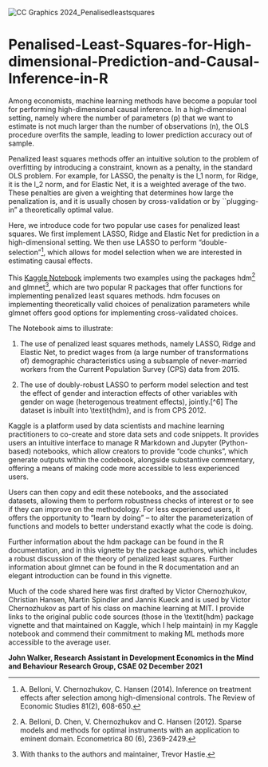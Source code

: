 ![CC Graphics 2024_Penalisedleastsquares](https://github.com/csae-coders-corner/Penalised-Least-Squares-for-High-dimensional-Prediction-and-Causal-Inference-in-R/assets/148211163/91efa115-0ad0-45e9-ad73-23b6e5152420)

# Penalised-Least-Squares-for-High-dimensional-Prediction-and-Causal-Inference-in-R
Among economists, machine learning methods have become a popular tool for performing high-dimensional causal inference. In a high-dimensional setting, namely where the number of parameters (p) that we want to estimate is not much larger than the number of observations (n), the OLS procedure overfits the sample, leading to lower prediction accuracy out of sample.

Penalized least squares methods offer an intuitive solution to the problem of overfitting by introducing a constraint, known as a penalty, in the standard OLS problem. For example, for LASSO, the penalty is the l_1 norm, for Ridge, it is the l_2 norm, and for Elastic Net, it is a weighted average of the two. These penalties are given a weighting that determines how large the penalization is, and it is usually chosen by cross-validation or by ``plugging-in” a theoretically optimal value. 

Here, we introduce code for two popular use cases for penalized least squares. We first implement LASSO, Ridge and Elastic Net for prediction in a high-dimensional setting. We then use LASSO to perform “double-selection”[^1], which allows for model selection when we are interested in estimating causal effects. 

>[^1]:A. Belloni, V. Chernozhukov, C. Hansen (2014). Inference on treatment effects after selection among high-dimensional controls. The Review of Economic Studies 81(2), 608-650.

This [Kaggle Notebook](https://www.kaggle.com/johnhwalker/pls-for-wage-prediction) implements two examples using the packages hdm[^2] and glmnet[^3], which are two popular R packages that offer functions for implementing penalized least squares methods. hdm focuses on implementing theoretically valid choices of penalization parameters while glmnet offers good options for implementing cross-validated choices. 

>[^2]: A. Belloni, D. Chen, V. Chernozhukov and C. Hansen (2012). Sparse models and methods for optimal instruments with an application to eminent domain. Econometrica 80 (6), 2369-2429.

>[^3]: With thanks to the authors and maintainer, Trevor Hastie.

The Notebook aims to illustrate:

1. The use of penalized least squares methods, namely LASSO, Ridge and Elastic Net, to predict wages from (a large number of transformations of) demographic characteristics using a subsample of never-married workers from the Current Population Survey (CPS) data from 2015.
2. The use of doubly-robust LASSO to perform model selection and test the effect of gender and interaction effects of other variables with gender on wage (heterogenous treatment effects), jointly.[^6] The dataset is inbuilt into \textit{hdm}, and is from CPS 2012.

   >[^4]: With reference to the model of C. B. Mulligan and Y. Rubinstein (2008). Selection, investment, and women’s relative wages over time. The Quarterly Journal of Economics, 1061–1110.
   

Kaggle is a platform used by data scientists and machine learning practitioners to co-create and store data sets and code snippets. It provides users an intuitive interface to manage R Markdown and Jupyter (Python-based) notebooks, which allow creators to provide “code chunks”, which generate outputs within the codebook, alongside substantive commentary, offering a means of making code more accessible to less experienced users. 

Users can then copy and edit these notebooks, and the associated datasets, allowing them to perform robustness checks of interest or to see if they can improve on the methodology. For less experienced users, it offers the opportunity to “learn by doing” – to alter the parameterization of functions and models to better understand exactly what the code is doing. 

Further information about the hdm package can be found in the R documentation, and in this vignette by the package authors, which includes a robust discussion of the theory of penalized least squares. Further information about glmnet can be found in the R documentation and an elegant introduction can be found in this vignette.

Much of the code shared here was first drafted by Victor Chernozhukov, Christian Hansen, Martin Spindler and Jannis Kueck and is used by Victor Chernozhukov as part of his class on machine learning at MIT. I provide links to the original public code sources (those in the \textit{hdm} package vignette and that maintained on Kaggle, which I help maintain) in my Kaggle notebook and commend their commitment to making ML methods more accessible to the average user.  

**John Walker, Research Assistant in Development Economics in the Mind and Behaviour Research Group, CSAE
02 December 2021**
